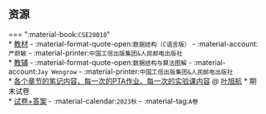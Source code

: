 ## 资源  
=== ":material-book:`CSE20010`"  
    * [教材](https://api.mir6.com/api/lanzou?url=https://cqu-openlib.lanzout.com/iG7eT2kxqsmh&down=true) - :material-format-quote-open:`数据结构（C语言版）` - :material-account:`严蔚敏` - :material-printer:`中国工信出版集团&人民邮电出版社`  
    * [教辅](https://api.mir6.com/api/lanzou?url=https://cqu-openlib.lanzout.com/iwd8S2kxrs6h&down=true) - :material-format-quote-open:`数据结构与算法图解` - :material-account:`Jay Wengrow` - :material-printer:`中国工信出版集团&人民邮电出版社`  
    * [各个章节的笔记内容、每一次的PTA作业、每一次的实验课内容](https://github.com/CQULeaf/DataStructure-Algorithm_Course_Resources) @ [叶旭航](../contributor/叶旭航.md)
    * 期末试卷  
        * [试卷+答案](https://api.mir6.com/api/lanzou?url=https://cqu-openlib.lanzout.com/is2Sb2l4kngh&down=true) - :material-calendar:`2023秋` - :material-tag:`A卷`  